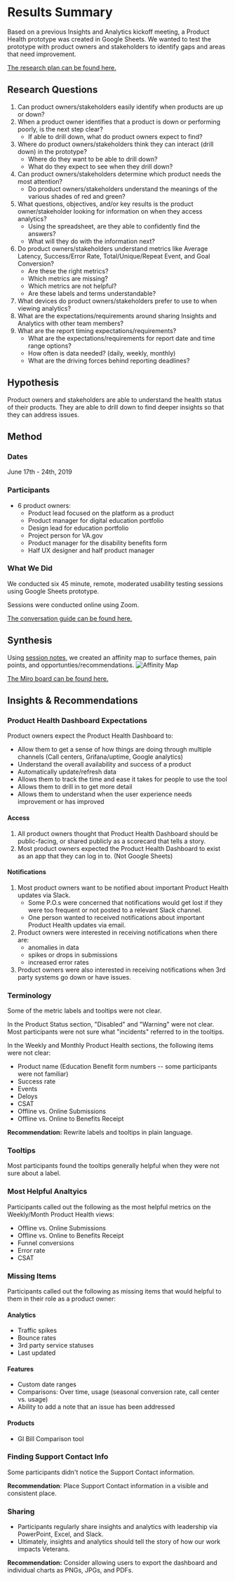 # Results Summary
Based on a previous Insights and Analytics kickoff meeting, a Product Health prototype was created in Google Sheets. We wanted to test the prototype with product owners and stakeholders to identify gaps and areas that need improvement.  

[The research plan can be found here.](https://github.com/department-of-veterans-affairs/va.gov-team/blob/master/Platform/Teams/Analytics%20and%20Insights/Research/June%202019:%20Education%20Product%20Health%20Dashboard%20MVP/Education-Analytics-Research-Plan.md)

## Research Questions
1. Can product owners/stakeholders easily identify when products are up or down?
1. When a product owner identifies that a product is down or performing poorly, is the next step clear?
   * If able to drill down, what do product owners expect to find?
1. Where do product owners/stakeholders think they can interact (drill down) in the prototype? 
   * Where do they want to be able to drill down? 
   * What do they expect to see when they drill down?
1. Can product owners/stakeholders determine which product needs the most attention?
   * Do product owners/stakeholders understand the meanings of the various shades of red and green?
1. What questions, objectives, and/or key results is the product owner/stakeholder looking for information on when they access analytics?
    - Using the spreadsheet, are they able to confidently find the answers?
    - What will they do with the information next?
1. Do product owners/stakeholders understand metrics like Average Latency, Success/Error Rate, Total/Unique/Repeat Event, and Goal Conversion?
   - Are these the right metrics?
   - Which metrics are missing?
   - Which metrics are not helpful?
   - Are these labels and terms understandable?
1. What devices do product owners/stakeholders prefer to use to when viewing analytics?
1. What are the expectations/requirements around sharing Insights and Analytics with other team members?
1. What are the report timing expectations/requirements?
   * What are the expectations/requirements for report date and time range options?
   * How often is data needed? (daily, weekly, monthly)
   * What are the driving forces behind reporting deadlines?

## Hypothesis
Product owners and stakeholders are able to understand the health status of their products. They are able to drill down to find deeper insights so that they can address issues.

## Method

### Dates
June 17th - 24th, 2019

### Participants
* 6 product owners:
  * Product lead focused on the platform as a product 
  * Product manager for digital education portfolio
  * Design lead for education portfolio
  * Project person for VA.gov
  * Product manager for the disability benefits form
  * Half UX designer and half product manager
  
### What We Did
We conducted six 45 minute, remote, moderated usability testing sessions using Google Sheets prototype.

Sessions were conducted online using Zoom.

[The conversation guide can be found here.](https://github.com/department-of-veterans-affairs/va.gov-team/blob/master/Platform/Teams/Analytics%20and%20Insights/Research/June%202019:%20Education%20Product%20Health%20Dashboard%20MVP/conversation-guide.md)

## Synthesis
Using [session notes](https://github.com/department-of-veterans-affairs/va.gov-team/tree/master/Platform/Teams/Analytics%20and%20Insights/Research/June%202019:%20Education%20Product%20Health%20Dashboard%20MVP/Notes), we created an affinity map to surface themes, pain points, and opportunties/recommendations.
![Affinity Map](https://github.com/department-of-veterans-affairs/va.gov-team/blob/master/Platform/Teams/Analytics%20and%20Insights/Research/June%202019:%20Education%20Product%20Health%20Dashboard%20MVP/VSP%20-%20Education%20Dashboard%20Research%20Synthesis.jpg)

[The Miro board can be found here.](https://miro.com/welcomeonboard/XPrfWVpMw135NjvYzRO0ISMZgihqWhWZa5pg9IGIHuhN0Dh6wRsNDefXa0iAEUA8) 

## Insights & Recommendations

### Product Health Dashboard Expectations
Product owners expect the Product Health Dashboard to:
* Allow them to get a sense of how things are doing through multiple channels (Call centers, Grifana/uptime, Google analytics)
* Understand the overall availability and success of a product
* Automatically update/refresh data
* Allows them to track the time and ease it takes for people to use the tool
* Allows them to drill in to get more detail
* Allows them to understand when the user experience needs improvement or has improved

#### Access
1. All product owners thought that Product Health Dashboard should be public-facing, or shared publicly as a scorecard that tells a story. 
1. Most product owners expected the Product Health Dashboard to exist as an app that they can log in to. (Not Google Sheets)

#### Notifications
1. Most product owners want to be notified about important Product Health updates via Slack. 
   * Some P.O.s were concerned that notifications would get lost if they were too frequent or not posted to a relevant  Slack channel. 
   * One person wanted to received notifications about important Product Health updates via email. 
1. Product owners were interested in receiving notifications when there are:
   * anomalies in data
   * spikes or drops in submissions
   * increased error rates
1. Product owners were also interested in receiving notifications when 3rd party systems go down or have issues.

### Terminology
Some of the metric labels and tooltips were not clear. 

In the Product Status section, "Disabled" and "Warning" were not clear. Most participants were not sure what "incidents" referred to in the tooltips.

In the Weekly and Monthly Product Health sections, the following items were not clear:
* Product name (Education Benefit form numbers -- some participants were not familiar)
* Success rate
* Events
* Deloys
* CSAT
* Offline vs. Online Submissions
* Offline vs. Online to Benefits Receipt 

**Recommendation:** Rewrite labels and tooltips in plain language.

### Tooltips
Most participants found the tooltips generally helpful when they were not sure about a label.

### Most Helpful Analtyics
Participants called out the following as the most helpful metrics on the Weekly/Month Product Health views:
* Offline vs. Online Submissions
* Offline vs. Online to Benefits Receipt 
* Funnel conversions
* Error rate
* CSAT

### Missing Items
Participants called out the following as missing items that would helpful to them in their role as a product owner:

#### Analytics
* Traffic spikes
* Bounce rates
* 3rd party service statuses
* Last updated

#### Features
* Custom date ranges
* Comparisons: Over time, usage (seasonal conversion rate, call center vs. usage) 
* Ability to add a note that an issue has been addressed

#### Products
* GI Bill Comparison tool 


### Finding Support Contact Info
Some participants didn't notice the Support Contact information.

**Recommendation**: Place Support Contact information in a visible and consistent place. 

### Sharing
* Participants regularly share insights and analytics with leadership via PowerPoint, Excel, and Slack.
* Ultimately, insights and analytics should tell the story of how our work impacts Veterans.

**Recommendation:** Consider allowing users to export the dashboard and individual charts as PNGs, JPGs, and PDFs.






